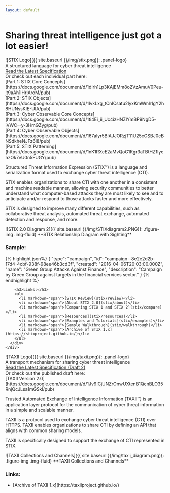 ```yaml
---
layout: default
---
```


<div class="row">
  <div class="col-md-12 text-center">
    <div class="jumbotron">
      <h1>Sharing threat intelligence just got a lot easier!</h1>
    </div>
  </div>

  <div class="col-md-6">
    <div class="panel panel-default">
      <div class="panel-heading">
        <div markdown="span">![STIX Logo]({{ site.baseurl }}/img/stix.png){: .panel-logo}</div>
        <div class="panel-title text-center">A structured language for cyber threat intelligence</div>
        <a class="btn btn-primary btn-spec" data-toggle="tooltip" title="STIX 2.0 Committee Specification Draft 01" href="https://docs.google.com/document/d/1yvqWaPPnPW-2NiVCLqzRszcx91ffMowfT5MmE9Nsy_w">
          <span class="glyphicon glyphicon-list-alt"></span> Read the Latest Specification
        </a>
        <div class="panel-title text-center">Or check out each individual part here:</div>
        <div class="figure center-block text-center" markdown="span">
          [Part 1: STIX Core Concepts](https://docs.google.com/document/d/1dIrh1Lp3KAjEMm8o2VzAmuV0Peu-jt9aAh1IHrjAroM/pub)<br>
          [Part 2: STIX Objects](https://docs.google.com/document/d/1IvkLxg_tCnICsatu2lyxKmWmh1gY2h8HUNssKIE-UIA/pub)<br>
          [Part 3: Cyber Observable Core Concepts](https://docs.google.com/document/d/1ti4Ei_ii_Uc4izHNZlYmBP9NgD5-iVWC--y-3HmGZyg/pub)<br>
          [Part 4: Cyber Observable Objects](https://docs.google.com/document/d/167aIyr5BIAJJORzjT11U25cGSBJ0cBNSdkheNJFz6l8/pub)<br>
          [Part 5: STIX Patterning](https://docs.google.com/document/d/1nK1RXcE2aMvQoG1Kgr3aTBtHZ1IyehzOk7vU0n5FUGY/pub)          
        </div>
      </div>          
      <div class="panel-body">
        <p>
          Structured Threat Information Expression (STIX™) is a language and serialization format used to exchange cyber threat intelligence (CTI).
        </p>
        <p>
          STIX enables organizations to share CTI with one another in a consistent and machine readable manner, allowing security communities to better understand what computer-based attacks they are most likely to see and to anticipate and/or respond to those attacks faster and more effectively.
        </p>
        <p>
          STIX is designed to improve many different capabilities, such as collaborative threat analysis, automated threat exchange, automated detection and response, and more.
        </p>
        <p>
        <div class="figure center-block text-center" markdown="span">
        ![STIX 2.0 Diagram 2]({{ site.baseurl }}/img/STIXdiagram2.PNG){: .figure-img .img-fluid}
        **STIX Relationship Diagram with Sighting**
        </div>
        </p>
        <h3>Sample:</h3>
{% highlight json%}
{
  "type": "campaign",
  "id": "campaign--8e2e2d2b-17d4-4cbf-938f-98ee46b3cd3f",
  "created": "2016-04-06T20:03:00.000Z",
  "name": "Green Group Attacks Against Finance",
  "description": "Campaign by Green Group against targets in the financial services sector."
}
{% endhighlight %}

        <h3>Links:</h3>
        <ul>
          <li markdown="span">[STIX Review](stix/review)</li>
          <li markdown="span">[About STIX 2.0](stix/about)</li>
          <li markdown="span">[Comparing STIX 1 and STIX 2](stix/compare)</li>
          <li markdown="span">[Resources](stix/resources)</li>
          <li markdown="span">[Examples and Tutorials](stix/examples)</li>
          <li markdown="span">[Sample Walkthrough](stix/walkthrough)</li>
          <li markdown="span">[Archive of STIX 1.x](https://stixproject.github.io/)</li>
        </ul>
      </div>
    </div>
  </div>


  <div class="col-md-6">
    <div class="panel panel-default">
      <div class="panel-heading">
        <div markdown="span">![TAXII Logo]({{ site.baseurl }}/img/taxii.png){: .panel-logo}</div>
        <div class="panel-title text-center">A transport mechanism for sharing cyber threat intelligence</div>
        <a class="btn btn-primary btn-spec" data-toggle="tooltip" title="TAXII 2.0 Draft 2" href="https://docs.google.com/document/d/1Jv9ICjUNZrOnwUXtenB1QcnBLO35RnjQcJLsa1mGSkI/edit#heading=h.4do73o99e2l7">
          <span class="glyphicon glyphicon-list-alt"></span> Read the Latest Specification (Draft 2)
        </a>
        <div class="panel-title text-center">Or check out the published draft here:</div>
        <div class="figure center-block text-center" markdown="span">
          [TAXII Version 2.0](https://docs.google.com/document/d/1Jv9ICjUNZrOnwUXtenB1QcnBLO35RnjQcJLsa1mGSkI/pub)         
        </div>
      </div>
      <div class="panel-body">
        <p>
          Trusted Automated Exchange of Intelligence Information (TAXII™) is an application layer protocol for the communication of cyber threat information in a simple and scalable manner.
        <p>
        </p>
          TAXII is a protocol used to exchange cyber threat intelligence (CTI) over HTTPS. TAXII enables organizations to share CTI by defining an API that aligns with common sharing models.
        <p>
        </p>
          TAXII is specifically designed to support the exchange of CTI represented in STIX.
        </p>
        <p>
        <div class="figure center-block text-center" markdown="span">
          ![TAXII Collections and Channels]({{ site.baseurl }}/img/taxii_diagram.png){: .figure-img .img-fluid}
          **TAXII Collections and Channels**
        </div>
        </p>
        <p>
          <h3>Links:</h3>
          <ul>
            <li markdown="span">[Archive of TAXII 1.x](https://taxiiproject.github.io/)</li>
          </ul>
        </p>
      </div>
    </div>
  </div>

</div>
